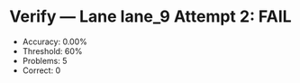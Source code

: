 # Verify — Lane lane_9 Attempt 2: FAIL

- Accuracy: 0.00%
- Threshold: 60%
- Problems: 5
- Correct: 0